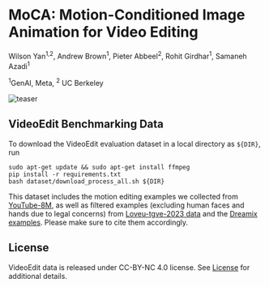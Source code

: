 # MoCA: Motion-Conditioned Image Animation for Video Editing
Wilson Yan<sup>1,2</sup>, Andrew Brown<sup>1</sup>, Pieter Abbeel<sup>2</sup>, Rohit Girdhar<sup>1</sup>, Samaneh Azadi<sup>1</sup>

<sup>1</sup>GenAI, Meta, <sup>2</sup> UC Berkeley

![teaser](videos/teaser.svg)

## VideoEdit Benchmarking Data
To download the VideoEdit evaluation dataset in a local directory as ``` ${DIR} ```, run
```
sudo apt-get update && sudo apt-get install ffmpeg
pip install -r requirements.txt
bash dataset/download_process_all.sh ${DIR}
```

This dataset includes the motion editing examples we collected from [YouTube-8M](https://research.google.com/youtube8m/), as well as filtered examples (excluding human faces and hands due to legal concerns) from [Loveu-tgve-2023 data](https://github.com/showlab/loveu-tgve-2023) and the [Dreamix examples](https://dreamix-video-editing.github.io/). Please make sure to cite them accordingly. 

## License
VideoEdit data is released under CC-BY-NC 4.0 license. See [License](LICENSE) for additional details.



